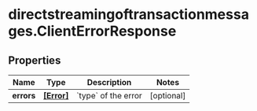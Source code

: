 # directstreamingoftransactionmessages.ClientErrorResponse

## Properties

Name | Type | Description | Notes
------------ | ------------- | ------------- | -------------
**errors** | [**[Error]**](Error.md) | &#x60;type&#x60; of the error | [optional] 


